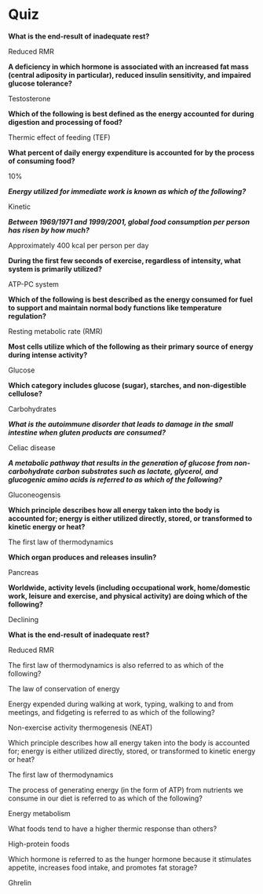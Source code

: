 # Quiz

**What is the end-result of inadequate rest?**    

Reduced RMR

**A deficiency in which hormone is associated with an increased fat mass \(central adiposity in particular\), reduced insulin sensitivity, and impaired glucose tolerance?**

Testosterone

**Which of the following is best defined as the energy accounted for during digestion and processing of food?**

Thermic effect of feeding \(TEF\)

**What percent of daily energy expenditure is accounted for by the process of consuming food?**

10%

_**Energy utilized for immediate work is known as which of the following?**_

Kinetic

_**Between 1969/1971 and 1999/2001, global food consumption per person has risen by how much?**_

Approximately 400 kcal per person per day

**During the first few seconds of exercise, regardless of intensity, what system is primarily utilized?**

ATP-PC system

**Which of the following is best described as the energy consumed for fuel to support and maintain normal body functions like temperature regulation?**

Resting metabolic rate \(RMR\)

**Most cells utilize which of the following as their primary source of energy during intense activity?**

Glucose

**Which category includes glucose \(sugar\), starches, and non-digestible cellulose?**

Carbohydrates

_**What is the autoimmune disorder that leads to damage in the small intestine when gluten products are consumed?**_

Celiac disease

_**A metabolic pathway that results in the generation of glucose from non-carbohydrate carbon substrates such as lactate, glycerol, and glucogenic amino acids is referred to as which of the following?**_

Gluconeogensis

**Which principle describes how all energy taken into the body is accounted for; energy is either utilized directly, stored, or transformed to kinetic energy or heat?**

The first law of thermodynamics

**Which organ produces and releases insulin?**

Pancreas

**Worldwide, activity levels \(including occupational work, home/domestic work, leisure and exercise, and physical activity\) are doing which of the following?**

Declining

**What is the end-result of inadequate rest?**

Reduced RMR



The first law of thermodynamics is also referred to as which of the following?

The law of conservation of energy



Energy expended during walking at work, typing, walking to and from meetings, and fidgeting is referred to as which of the following?

Non-exercise activity thermogenesis \(NEAT\)



Which principle describes how all energy taken into the body is accounted for; energy is either utilized directly, stored, or transformed to kinetic energy or heat?

The first law of thermodynamics



The process of generating energy \(in the form of ATP\) from nutrients we consume in our diet is referred to as which of the following?

Energy metabolism



What foods tend to have a higher thermic response than others?

High-protein foods



Which hormone is referred to as the hunger hormone because it stimulates appetite, increases food intake, and promotes fat storage?

Ghrelin





